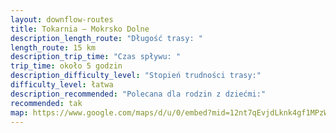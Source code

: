 ```yaml
---
layout: downflow-routes
title: Tokarnia – Mokrsko Dolne
description_length_route: "Długość trasy: "
length_route: 15 km
description_trip_time: "Czas spływu: "
trip_time: około 5 godzin
description_difficulty_level: "Stopień trudności trasy:"
difficulty_level: łatwa
description_recommended: "Polecana dla rodzin z dziećmi:"
recommended: tak
map: https://www.google.com/maps/d/u/0/embed?mid=12nt7qEvjdLknk4gf1MPzWPJ94Ot37C14&ehbc=2E312F
---
```

